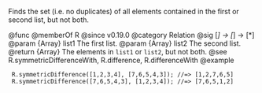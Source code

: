Finds the set (i.e. no duplicates) of all elements contained in the first or
second list, but not both.

@func
@memberOf R
@since v0.19.0
@category Relation
@sig [*] -> [*] -> [*]
@param {Array} list1 The first list.
@param {Array} list2 The second list.
@return {Array} The elements in `list1` or `list2`, but not both.
@see R.symmetricDifferenceWith, R.difference, R.differenceWith
@example

     R.symmetricDifference([1,2,3,4], [7,6,5,4,3]); //=> [1,2,7,6,5]
     R.symmetricDifference([7,6,5,4,3], [1,2,3,4]); //=> [7,6,5,1,2]
